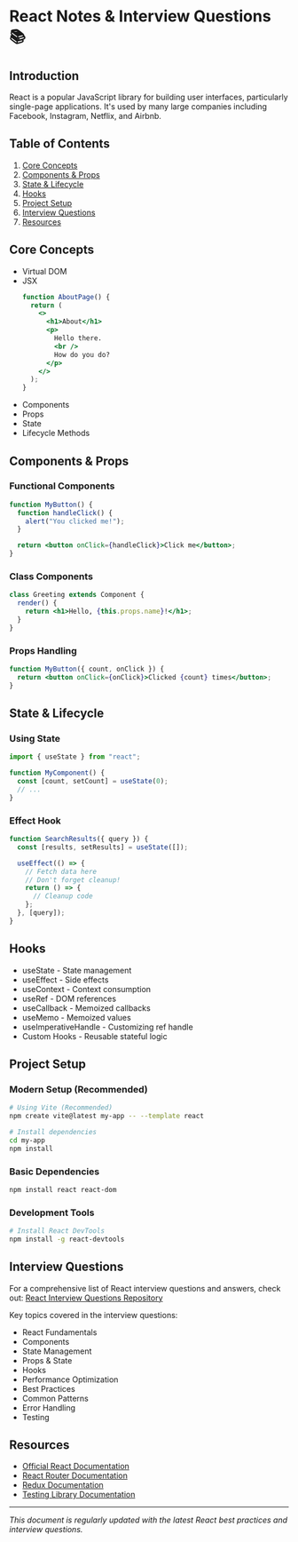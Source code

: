 # React Notes & Interview Questions 📚

## Introduction

React is a popular JavaScript library for building user interfaces, particularly single-page applications. It's used by many large companies including Facebook, Instagram, Netflix, and Airbnb.

## Table of Contents

1. [Core Concepts](#core-concepts)
2. [Components & Props](#components--props)
3. [State & Lifecycle](#state--lifecycle)
4. [Hooks](#hooks)
5. [Project Setup](#project-setup)
6. [Interview Questions](#interview-questions)
7. [Resources](#resources)

## Core Concepts

- Virtual DOM
- JSX
  ```jsx
  function AboutPage() {
    return (
      <>
        <h1>About</h1>
        <p>
          Hello there.
          <br />
          How do you do?
        </p>
      </>
    );
  }
  ```
- Components
- Props
- State
- Lifecycle Methods

## Components & Props

### Functional Components

```jsx
function MyButton() {
  function handleClick() {
    alert("You clicked me!");
  }

  return <button onClick={handleClick}>Click me</button>;
}
```

### Class Components

```jsx
class Greeting extends Component {
  render() {
    return <h1>Hello, {this.props.name}!</h1>;
  }
}
```

### Props Handling

```jsx
function MyButton({ count, onClick }) {
  return <button onClick={onClick}>Clicked {count} times</button>;
}
```

## State & Lifecycle

### Using State

```jsx
import { useState } from "react";

function MyComponent() {
  const [count, setCount] = useState(0);
  // ...
}
```

### Effect Hook

```jsx
function SearchResults({ query }) {
  const [results, setResults] = useState([]);

  useEffect(() => {
    // Fetch data here
    // Don't forget cleanup!
    return () => {
      // Cleanup code
    };
  }, [query]);
}
```

## Hooks

- useState - State management
- useEffect - Side effects
- useContext - Context consumption
- useRef - DOM references
- useCallback - Memoized callbacks
- useMemo - Memoized values
- useImperativeHandle - Customizing ref handle
- Custom Hooks - Reusable stateful logic

## Project Setup

### Modern Setup (Recommended)

```bash
# Using Vite (Recommended)
npm create vite@latest my-app -- --template react

# Install dependencies
cd my-app
npm install
```

### Basic Dependencies

```bash
npm install react react-dom
```

### Development Tools

```bash
# Install React DevTools
npm install -g react-devtools
```

## Interview Questions

For a comprehensive list of React interview questions and answers, check out:
[React Interview Questions Repository](https://github.com/sudheerj/reactjs-interview-questions)

Key topics covered in the interview questions:

- React Fundamentals
- Components
- State Management
- Props & State
- Hooks
- Performance Optimization
- Best Practices
- Common Patterns
- Error Handling
- Testing

## Resources

- [Official React Documentation](https://react.dev)
- [React Router Documentation](https://reactrouter.com)
- [Redux Documentation](https://redux.js.org)
- [Testing Library Documentation](https://testing-library.com/docs/react-testing-library/intro)

---

_This document is regularly updated with the latest React best practices and interview questions._
